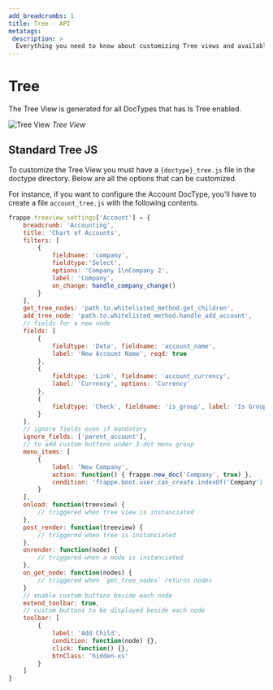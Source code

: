 ```yaml
---
add_breadcrumbs: 1
title: Tree - API
metatags:
 description: >
  Everything you need to know about customizing Tree views and available API methods.
---
```


# Tree

The Tree View is generated for all DocTypes that has Is Tree enabled.

![Tree View](/docs/assets/img/treeview.png)
*Tree View*

## Standard Tree JS

To customize the Tree View you must have a `{doctype}_tree.js` file in the doctype directory.
Below are all the options that can be customized.

For instance, if you want to configure the Account DocType, you'll have to create a file `account_tree.js` with the following contents.

```js
frappe.treeview_settings['Account'] = {
	breadcrumb: 'Accounting',
	title: 'Chart of Accounts',
	filters: [
		{
			fieldname: 'company',
			fieldtype:'Select',
			options: 'Company 1\nCompany 2',
			label: 'Company',
			on_change: handle_company_change()
		}
	],
	get_tree_nodes: 'path.to.whitelisted_method.get_children',
	add_tree_node: 'path.to.whitelisted_method.handle_add_account',
	// fields for a new node
	fields: [
		{
			fieldtype: 'Data', fieldname: 'account_name',
			label: 'New Account Name', reqd: true
		},
		{
			fieldtype: 'Link', fieldname: 'account_currency',
			label: 'Currency', options: 'Currency'
		},
		{
			fieldtype: 'Check', fieldname: 'is_group', label: 'Is Group'
		}
	],
	// ignore fields even if mandatory
	ignore_fields: ['parent_account'],
	// to add custom buttons under 3-dot menu group
	menu_items: [
		{
			label: 'New Company',
			action: function() { frappe.new_doc('Company', true) },
			condition: 'frappe.boot.user.can_create.indexOf('Company') !== -1'
		}
	],
	onload: function(treeview) {
		// triggered when tree view is instanciated
	},
	post_render: function(treeview) {
		// triggered when tree is instanciated
	},
	onrender: function(node) {
		// triggered when a node is instanciated
	},
	on_get_node: function(nodes) {
		// triggered when `get_tree_nodes` returns nodes
	}
	// enable custom buttons beside each node
	extend_toolbar: true,
	// custom buttons to be displayed beside each node
	toolbar: [
		{
			label: 'Add Child',
			condition: function(node) {},
			click: function() {},
			btnClass: 'hidden-xs'
		}
	]
}
```
